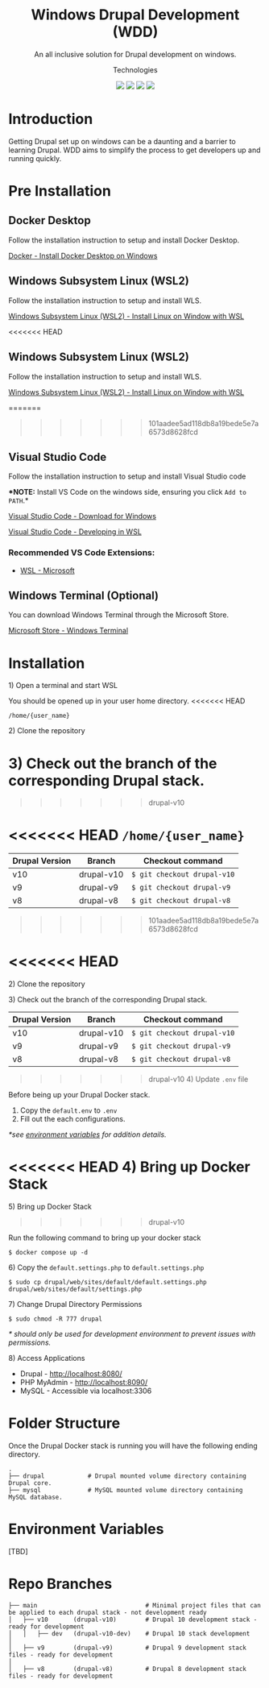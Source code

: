 <h1 align="center">Windows Drupal Development (WDD)</h1>
<p align="center">An all inclusive solution for Drupal development on windows. </p>

<p align='center'>Technologies</p>
<p align='center'>
  <img src="https://img.shields.io/badge/-Drupal-0678BE?logo=drupal&logoColor=ffffff&style=for-the-badge&labelColor=0678BE" />
  <img src="https://img.shields.io/badge/-MySql-4479A1?logo=mysql&logoColor=ffffff&style=for-the-badge&labelColor=4479A1" />
  <img src="https://img.shields.io/badge/-MySql-777BB4?logo=php&logoColor=ffffff&style=for-the-badge&labelColor=777BB4" />
  <img src="https://img.shields.io/badge/-Docker-2496ED?logo=docker&logoColor=ffffff&style=for-the-badge&labelColor=496ED" />
</p>

# Introduction

Getting Drupal set up on windows can be a daunting and a barrier to learning Drupal. WDD aims to simplify the process to get developers up and running quickly.

# Pre Installation

## Docker Desktop

Follow the installation instruction to setup and install Docker Desktop.

[Docker - Install Docker Desktop on Windows](https://docs.docker.com/desktop/install/windows-install/)

## Windows Subsystem Linux (WSL2)

Follow the installation instruction to setup and install WLS.

[Windows Subsystem Linux (WSL2) - Install Linux on Window with WSL](https://learn.microsoft.com/en-us/windows/wsl/install)

<<<<<<< HEAD
## Windows Subsystem Linux (WSL2)

Follow the installation instruction to setup and install WLS.

[Windows Subsystem Linux (WSL2) - Install Linux on Window with WSL](https://learn.microsoft.com/en-us/windows/wsl/install)

=======
>>>>>>> 101aadee5ad118db8a19bede5e7a6573d8628fcd
## Visual Studio Code

Follow the installation instruction to setup and install Visual Studio code

**\*NOTE:** Install VS Code on the windows side, ensuring you click `Add to PATH`.\*

[Visual Studio Code - Download for Windows](https://code.visualstudio.com/)

[Visual Studio Code - Developing in WSL](https://code.visualstudio.com/docs/remote/wsl)

### Recommended VS Code Extensions:

- [WSL - Microsoft](https://marketplace.visualstudio.com/items?itemName=ms-vscode-remote.remote-wsl)

## Windows Terminal (Optional)

You can download Windows Terminal through the Microsoft Store.

[Microsoft Store - Windows Terminal](https://www.microsoft.com/store/productId/9N0DX20HK701)

# Installation

1\) Open a terminal and start WSL

You should be opened up in your user home directory.
<<<<<<< HEAD

`/home/{user_name}`

2\) Clone the repository

3\) Check out the branch of the corresponding Drupal stack.
=======
>>>>>>> drupal-v10

<<<<<<< HEAD
`/home/{user_name}`
=======
| Drupal Version | Branch     | Checkout command            |
| -------------- | ---------- | --------------------------- |
| v10            | drupal-v10 | `$ git checkout drupal-v10` |
| v9             | drupal-v9  | `$ git checkout drupal-v9`  |
| v8             | drupal-v8  | `$ git checkout drupal-v8`  |
>>>>>>> 101aadee5ad118db8a19bede5e7a6573d8628fcd

<<<<<<< HEAD
=======
2\) Clone the repository

3\) Check out the branch of the corresponding Drupal stack.

| Drupal Version | Branch     | Checkout command            |
| -------------- | ---------- | --------------------------- |
| v10            | drupal-v10 | `$ git checkout drupal-v10` |
| v9             | drupal-v9  | `$ git checkout drupal-v9`  |
| v8             | drupal-v8  | `$ git checkout drupal-v8`  |

>>>>>>> drupal-v10
4\) Update `.env` file

Before being up your Drupal Docker stack.

1. Copy the `default.env` to `.env`
2. Fill out the each configurations.

_\*see [environment variables]() for addition details._

<<<<<<< HEAD
4\) Bring up Docker Stack
=======
5\) Bring up Docker Stack
>>>>>>> drupal-v10

Run the following command to bring up your docker stack

`$ docker compose up -d`

6\) Copy the `default.settings.php` to `default.settings.php`

`$ sudo cp drupal/web/sites/default/default.settings.php drupal/web/sites/default/settings.php`

7\) Change Drupal Directory Permissions

`$ sudo chmod -R 777 drupal`

_\* should only be used for development environment to prevent issues with permissions._

8\) Access Applications

- Drupal - [http://localhost:8080/](http://localhost:8080/)
- PHP MyAdmin - [http://localhost:8090/](http://localhost:8090/)
- MySQL - Accessible via localhost:3306

# Folder Structure

Once the Drupal Docker stack is running you will have the following ending directory.

```
.
├── drupal            # Drupal mounted volume directory containing Drupal core.
├── mysql             # MySQL mounted volume directory containing MySQL database.

```

# Environment Variables

[TBD]

# Repo Branches

```
├── main                              # Minimal project files that can be applied to each drupal stack - not development ready
│   ├── v10       (drupal-v10)        # Drupal 10 development stack - ready for development
│   │   ├── dev   (drupal-v10-dev)    # Drupal 10 stack development
│
│   ├── v9        (drupal-v9)         # Drupal 9 development stack files - ready for development
│
│   ├── v8        (drupal-v8)         # Drupal 8 development stack files - ready for development
```

